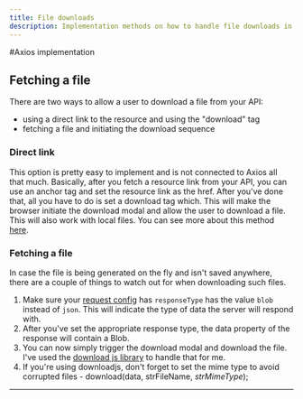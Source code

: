 ```yaml
---
title: File downloads
description: Implementation methods on how to handle file downloads in your app
---
```


#Axios implementation

## Fetching a file
There are two ways to allow a user to download a file from your API:
- using a direct link to the resource and using the "download" tag
- fetching a file and initiating the download sequence

### Direct link
This option is pretty easy to implement and is not connected to Axios all that much. Basically, after you fetch a resource link from your API, you can use an anchor tag and set the resource link as the href. After you've done that, all you have to do is set a download tag which. This will make the browser initiate the download modal and allow the user to download a file. This will also work with local files. You can see more about this method [here](https://www.w3schools.com/tags/att_a_download.asp).

### Fetching a file
In case the file is being generated on the fly and isn't saved anywhere, there are a couple of things to watch out for when downloading such files.
1. Make sure your [request config](https://github.com/axios/axios#request-config) has `responseType` has the value `blob` instead of `json`. This will indicate the type of data the server will respond with.
2. After you've set the appropriate response type, the data property of the response will contain a Blob.
3. You can now simply trigger the download modal and download the file. I've used the [download js library](https://www.npmjs.com/package/downloadjs) to handle that for me.
4. If you're using downloadjs, don't forget to set the mime type to avoid corrupted files - download(data, strFileName, *strMimeType*);

___

